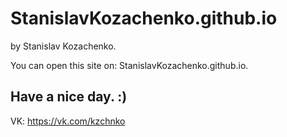 # StanislavKozachenko.github.io
by Stanislav Kozachenko.

You can open this site on: StanislavKozachenko.github.io.

Have a nice day. :)
-----
VK: https://vk.com/kzchnko
